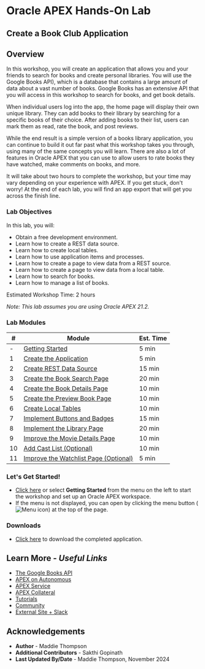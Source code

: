 # Oracle APEX Hands-On Lab

## Create a Book Club Application 

## Overview
In this workshop, you will create an application that allows you and your friends to search for books and create personal libraries. You will use the Google Books API), which is a database that contains a large amount of data about a vast number of books. Google Books has an extensive API that you will access in this workshop to search for books, and get book details.

When individual users log into the app, the home page will display their own unique library. They can add books to their library by searching for a specific books of their choice. After adding books to their list, users can mark them as read, rate the book, and post reviews.

While the end result is a simple version of a books library application, you can continue to build it out far past what this workshop takes you through, using many of the same concepts you will learn. There are also a lot of features in Oracle APEX that you can use to allow users to rate books they have watched, make comments on books, and more.

It will take about two hours to complete the workshop, but your time may vary depending on your experience with APEX. If you get stuck, don't worry! At the end of each lab, you will find an app export that will get you across the finish line. 


### Lab Objectives
In this lab, you will:  
- Obtain a free development environment.  
- Learn how to create a REST data source.  
- Learn how to create local tables.  
- Learn how to use application items and processes.  
- Learn how to create a page to view data from a REST source.  
- Learn how to create a page to view data from a local table.  
- Learn how to search for books.  
- Learn how to manage a list of books.

Estimated Workshop Time: 2 hours

*Note: This lab assumes you are using Oracle APEX 21.2.*

### Lab Modules

| # | Module | Est. Time |
| --- | --- | --- |
| - | [Getting Started](?lab=signing-up.md) | 5 min |
| 1 | [Create the Application](?lab=create-app) | 5 min |
| 2 | [Create REST Data Source](?lab=creating-rest-sources) | 15 min |
| 3 | [Create the Book Search Page](?lab=creating-book-search-page) | 20 min |
| 4 | [Create the Book Details Page](?lab=creating-book-details-page) | 10 min |
| 5 | [Create the Preview Book Page](?lab=creating-book-preview-page) | 10 min |
| 6 | [Create Local Tables](?lab=creating-tables) | 10 min |
| 7 | [Implement Buttons and Badges](?lab=creating-buttons-badges) | 15 min |
| 8 | [Implement the Library Page](?lab=implementing-library-page) | 20 min |
| 9 | [Improve the Movie Details Page](?lab=improving-details-page) | 10 min |
| 10 | [Add Cast List (Optional)](?lab=adding-cast-list) | 10 min |
| 11 | [Improve the Watchlist Page (Optional)](?lab=improving-watchlist-page) | 5 min |

### **Let's Get Started!**

- [Click here](?lab=signing-up) or select **Getting Started** from the menu on the left to start the workshop and set up an Oracle APEX workspace.
- If the menu is not displayed, you can open by clicking the menu button (![Menu icon](./images/menu-button.png)) at the top of the page.

### Downloads

- [Click here](./intro/files/movies-watchlist.sql) to download the completed application.

## Learn More - *Useful Links*

- [The Google Books API](https://developers.google.com/books/docs/overview)
- [APEX on Autonomous](https://apex.oracle.com/autonomous)
- [APEX Service](https://apex.oracle.com/en/platform/apex-service/)
- [APEX Collateral](https://apex.oracle.com)
- [Tutorials](https://apex.oracle.com/en/learn/tutorials)
- [Community](https://apex.oracle.com/community)
- [External Site + Slack](http://apex.world)

## Acknowledgements

- **Author** - Maddie Thompson
- **Additional Contributors** - Sakthi Gopinath
- **Last Updated By/Date** - Maddie Thompson, November 2024